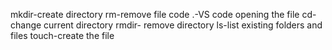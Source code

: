 mkdir-create directory 
rm-remove file
code .-VS code opening the file
cd-change current directory
rmdir- remove directory
ls-list existing folders and files
touch-create the file